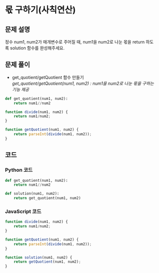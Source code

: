 # 몫 구하기(사칙연산)

## 문제 설명
정수 num1, num2가 매개변수로 주어질 때, num1을 num2로 나눈 몫을 return 하도록 solution 함수를 완성해주세요.

## 문제 풀이
- get_quotient/getQuotient 함수 만들기<br>
*get_quotient/getQuotient(num1, num2) : num1을 num2로 나눈 몫을 구하는 기능 제공*
```python
def get_quotient(num1, num2):
    return num1//num2
```
```javascript
function divide(num1, num2) {
    return num1/num2;
}

function getQuotient(num1, num2) {
    return parseInt(divide(num1, num2));
}
```

## 코드
### Python 코드
```python
def get_quotient(num1, num2):
    return num1//num2

def solution(num1, num2):
    return get_quotient(num1, num2)
```

### JavaScript 코드
```javascript
function divide(num1, num2) {
    return num1/num2;
}

function getQuotient(num1, num2) {
    return parseInt(divide(num1, num2));
}

function solution(num1, num2) {
    return getQuotient(num1, num2);
}
```
